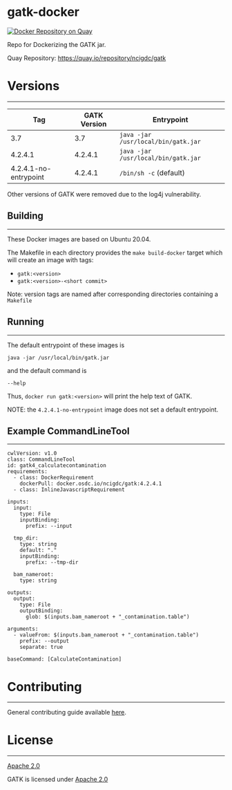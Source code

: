 # gatk-docker

[![Docker Repository on Quay](https://quay.io/repository/ncigdc/gatk/status?token=7028d589-285d-44f6-a5be-d4858c613eb6 "Docker Repository on Quay")](https://quay.io/repository/ncigdc/gatk)

Repo for Dockerizing the GATK jar.

Quay Repository: https://quay.io/repository/ncigdc/gatk

# Versions
---

| Tag                   | GATK Version | Entrypoint                          |
|-----------------------|--------------|-------------------------------------|
| 3.7                   | 3.7          | `java -jar /usr/local/bin/gatk.jar` |
| 4.2.4.1               | 4.2.4.1      | `java -jar /usr/local/bin/gatk.jar` |
| 4.2.4.1-no-entrypoint | 4.2.4.1      | `/bin/sh -c` (default)              |

Other versions of GATK were removed due to the log4j vulnerability.

## Building
---
These Docker images are based on Ubuntu 20.04.

The Makefile in each directory provides the `make build-docker` target which will create an image with tags:

* `gatk:<version>`
* `gatk:<version>-<short commit>`

Note: version tags are named after corresponding directories containing a `Makefile`

## Running
---
The default entrypoint of these images is

```
java -jar /usr/local/bin/gatk.jar
```

and the default command is

```
--help
```

Thus, `docker run gatk:<version>` will print the help text of GATK.

NOTE: the `4.2.4.1-no-entrypoint` image does not set a default entrypoint.

## Example CommandLineTool
---

```
cwlVersion: v1.0
class: CommandLineTool
id: gatk4_calculatecontamination
requirements:
  - class: DockerRequirement
    dockerPull: docker.osdc.io/ncigdc/gatk:4.2.4.1
  - class: InlineJavascriptRequirement

inputs:
  input:
    type: File
    inputBinding:
      prefix: --input

  tmp_dir:
    type: string
    default: "."
    inputBinding:
      prefix: --tmp-dir

  bam_nameroot:
    type: string

outputs:
  output:
    type: File
    outputBinding:
      glob: $(inputs.bam_nameroot + "_contamination.table")

arguments:
  - valueFrom: $(inputs.bam_nameroot + "_contamination.table")
    prefix: --output
    separate: true

baseCommand: [CalculateContamination]
```

# Contributing
---

General contributing guide available [here](https://github.com/NCI-GDC/portal-ui/blob/develop/CONTRIBUTING.md).

# License
---

[Apache 2.0](./LICENSE)

GATK is licensed under [Apache 2.0](https://github.com/broadinstitute/gatk/blob/master/LICENSE.TXT)
